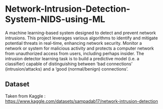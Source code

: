 # Network-Intrusion-Detection-System-NIDS-using-ML
A machine learning-based system designed to detect and prevent network intrusions. This project leverages various algorithms to identify and mitigate potential threats in real-time, enhancing network security.
Monitor a network or system for malicious activity and protects a computer network from unauthorized access from users, including perhaps insider.
The intrusion detector learning task is to build a predictive model (i.e. a classifier) capable of distinguishing between ‘bad connections’ (intrusion/attacks) and a ‘good (normal/benign) connections’.

## Dataset
Taken from Kaggle : https://www.kaggle.com/datasets/sampadab17/network-intrusion-detection
